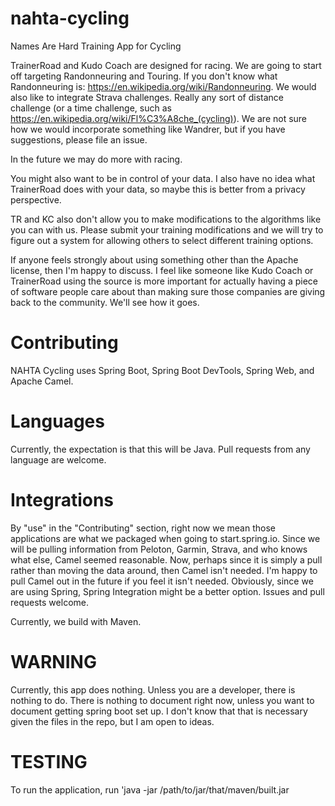 # nahta-cycling
Names Are Hard Training App for Cycling

TrainerRoad and Kudo Coach are designed for racing. We are going to start off targeting Randonneuring and Touring. If you don't know what Randonneuring is: https://en.wikipedia.org/wiki/Randonneuring. We would also like to integrate Strava challenges. Really any sort of distance challenge (or a time challenge, such as https://en.wikipedia.org/wiki/Fl%C3%A8che_(cycling)). We are not sure how we would incorporate something like Wandrer, but if you have suggestions, please file an issue.

In the future we may do more with racing.

You might also want to be in control of your data. I also have no idea what TrainerRoad does with your data, so maybe this is better from a privacy perspective.

TR and KC also don't allow you to make modifications to the algorithms like you can with us. Please submit your training modifications and we will try to figure out a system for allowing others to select different training options.

If anyone feels strongly about using something other than the Apache license, then I'm happy to discuss. I feel like someone like Kudo Coach or TrainerRoad using the source is more important for actually having a piece of software people care about than making sure those companies are giving back to the community. We'll see how it goes. 

# Contributing

NAHTA Cycling uses Spring Boot, Spring Boot DevTools, Spring Web, and Apache Camel.

# Languages
Currently, the expectation is that this will be Java. Pull requests from any language are welcome.

# Integrations
By "use" in the "Contributing" section, right now we mean those applications are what we packaged when going to start.spring.io. Since we will be pulling information from Peloton, Garmin, Strava, and who knows what else, Camel seemed reasonable. Now, perhaps since it is simply a pull rather than moving the data around, then Camel isn't needed. I'm happy to pull Camel out in the future if you feel it isn't needed. Obviously, since we are using Spring, Spring Integration might be a better option. Issues and pull requests welcome.

Currently, we build with Maven.

# WARNING

Currently, this app does nothing. Unless you are a developer, there is nothing to do. There is nothing to document right now, unless you want to document getting spring boot set up. I don't know that that is necessary given the files in the repo, but I am open to ideas.

# TESTING
To run the application, run 'java -jar /path/to/jar/that/maven/built.jar
